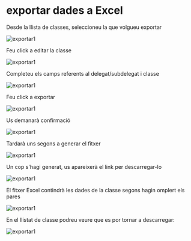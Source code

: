 # exportar dades a Excel

Desde la llista de classes, seleccioneu la que volgueu exportar

![exportar1](exportar1.png)

Feu click a editar la classe

![exportar1](exportar2.png)

Completeu els camps referents al delegat/subdelegat i classe

![exportar1](exportar3.png)

Feu click a exportar

![exportar1](exportar4.png)

Us demanarà confirmació

![exportar1](exportar5.png)

Tardarà uns segons a generar el fitxer

![exportar1](exportar6.png)

Un cop s'hagi generat, us apareixerà el link per descarregar-lo

![exportar1](exportar7.png)

El fitxer Excel contindrà les dades de la classe segons hagin omplert els pares

![exportar1](exportar9.png)

En el llistat de classe podreu veure que es por tornar a descarregar:

![exportar1](exportar8.png)